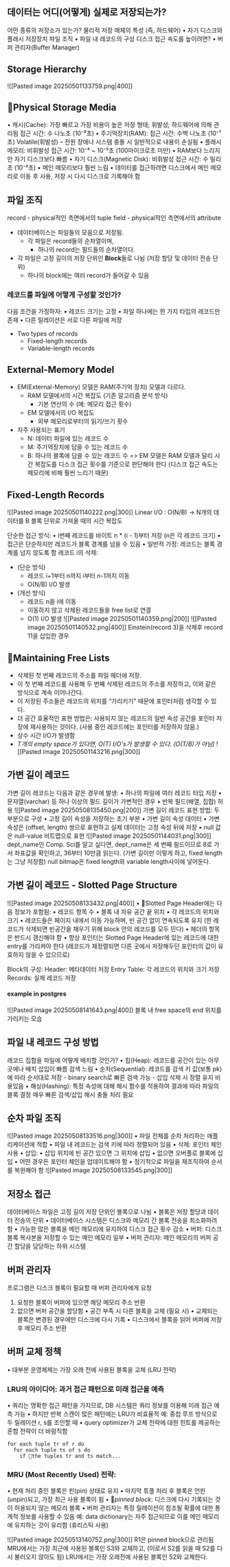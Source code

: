 ## 데이터는 어디(어떻게) 실제로 저장되는가?
어떤 종류의 저장소가 있는가?
물리적 저장 매체의 특성 (즉, 하드웨어)
	•	자기 디스크와 플래시 저장장치
파일 조직
	•	파일 내 레코드의 구성
디스크 접근 속도를 높이려면?
	•	버퍼 관리자(Buffer Manager)
## Storage Hierarchy
![[Pasted image 20250501133759.png|400]]
## Physical Storage Media
•	캐시(Cache): 가장 빠르고 가장 비용이 높은 저장 형태; 휘발성; 하드웨어에 의해 관리됨
	접근 시간: 수 나노초 (10⁻⁹초)
•	주기억장치(RAM):
	접근 시간: 수백 나노초 (10⁻⁷초)
	Volatile(휘발성) – 전원 장애나 시스템 충돌 시 일반적으로 내용이 손실됨
•	플래시 메모리: 비휘발성
	접근 시간: 10⁻⁴ ~ 10⁻⁵초 (100마이크로초 미만)
		•	RAM보다 느리지만 자기 디스크보다 빠름
•	자기 디스크(Magnetic Disk): 비휘발성
	접근 시간: 수 밀리초 (10⁻³초)
		•	메인 메모리보다 훨씬 느림
		•	데이터를 접근하려면 디스크에서 메인 메모리로 이동 후 사용, 저장 시 다시 디스크로 기록해야 함
## 파일 조직
record - physical적인 측면에서의 tuple
field - physical적인 측면에서의 attribute
- 데이터베이스는 파일들의 모음으로 저장됨.
	- 각 파일은 record들의 순차열이며,
		- 하나의 record는 필드들의 순차열이다.
- 각 파일은 고정 길이의 저장 단위인 **Block**들로 나뉨 (저장 할당 및 데이터 전송 단위)
	- 하나의 block에는 여러 record가 들어갈 수 있음
### 레코드를 파일에 어떻게 구성할 것인가?
다음 조건을 가정하자:
	•	레코드 크기는 고정
	•	파일 하나에는 한 가지 타입의 레코드만 존재
	•	다른 릴레이션은 서로 다른 파일에 저장
- Two types of records
	- Fixed-length records
	- Variable-length records
## External-Memory Model
- EM(External-Memory) 모델은 RAM(주기억 장치) 모델과 다르다.
	- RAM 모델에서의 시간 복잡도 (기존 알고리즘 분석 방식)
		- 기본 연산의 수 (예: 메모리 접근 횟수)
	- EM 모델에서의 I/O 복잡도
		- 외부 메모리로부터의 읽기/쓰기 횟수
- 자주 사용되는 표기
	- N: 데이터 파일에 있는 레코드 수
	- M: 주기억장치에 담을 수 있는 레코드 수
	- B: 하나의 블록에 담을 수 있는 레코드 수
=> EM 모델은 RAM 모델과 달리 시간 복잡도를 디스크 접근 횟수를 기준으로 판단해야 한다 (디스크 접근 속도는 메모리에 비해 훨씬 느리기 때문)
## Fixed-Length Records
![[Pasted image 20250501140222.png|300]]
Linear I/O : O(N/B) -> N개의 데이터를 B 블록 단위로 가져올 때의 시간 복잡도

단순한 접근 방식:
	•	i번째 레코드를 바이트 n * (i - 1)부터 저장 (n은 각 레코드 크기)
	•	접근은 단순하지만 레코드가 블록 경계를 넘을 수 있음
	•	일반적 가정: 레코드는 블록 경계를 넘지 않도록 함
레코드 i의 삭제:
- (단순 방식)
	- 레코드 i+1부터 n까지 i부터 n-1까지 이동
	- O(N/B) I/O 발생
- (개선 방식)
	- 레코드 n을 i에 이동
	- 이동하지 않고 삭제된 레코드들을 free list로 연결
	- O(1) I/O 발생
![[Pasted image 20250501140359.png|200]]
![[Pasted image 20250501140532.png|400]]
Einstein(record 3)을 삭제후 record 11을 삽입한 경우
## Maintaining Free Lists
- 삭제된 첫 번째 레코드의 주소를 파일 헤더에 저장.
- 이 첫 번째 레코드를 사용해 두 번째 삭제된 레코드의 주소를 저장하고, 이와 같은 방식으로 계속 이어나간다.
- 이 저장된 주소들은 레코드의 위치를 “가리키기” 때문에 포인터처럼 생각할 수 있다.
- 더 공간 효율적인 표현 방법은: 사용되지 않는 레코드의 일반 속성 공간을 포인터 저장에 재사용하는 것이다. (사용 중인 레코드에는 포인터를 저장하지 않음.)
- 상수 시간 I/O가 발생함
- *T개의 empty space가 있다면, O(T) I/O's가 발생할 수 있다. (O(T/B)가 아님)*
![[Pasted image 20250501143216.png|300]]
## 가변 길이 레코드
가변 길이 레코드는 다음과 같은 경우에 발생:
	•	하나의 파일에 여러 레코드 타입 저장
	•	문자열(varchar) 등 하나 이상의 필드 길이가 가변적인 경우
	•	반복 필드(배열, 집합) 허용
![[Pasted image 20250508135450.png|200]]
가변 길이 레코드 표현 방법:
	두 부분으로 구성
		•	고정 길이 속성을 저장하는 초기 부분
		•	가변 길이 속성 데이터
	•	가변 속성은 (offset, length) 쌍으로 표현하고 실제 데이터는 고정 속성 뒤에 저장
	•	null 값은 null-value 비트맵으로 표현
![[Pasted image 20250501144031.png|300]]
dept_name인 Comp. Sci를 알고 싶다면, dept_name은 세 번째 필드이므로 8로 가서 좌표값을 확인하고, 36부터 10만큼 읽는다. (가변 길이만 이렇게 하고, fixed length는 그냥 저장함)
null bitmap은 fixed length와 variable length사이에 넣어둔다. 
## 가변 길이 레코드 - Slotted Page Structure
![[Pasted image 20250508133432.png|400]]
•	Slotted Page Header에는 다음 정보가 포함됨:
	•	레코드 항목 수
	•	블록 내 자유 공간 끝 위치
	•	각 레코드의 위치와 크기
•	레코드들은 페이지 내에서 이동 가능하며, 빈 공간 없이 연속되도록 유지 (한 레코드가 삭제되면 빈공간을 채우기 위해 block 안의 레코드를 모두 민다)
•	헤더의 항목은 반드시 갱신해야 함
•	항상 포인터는 Slotted Page Header에 있는 레코드에 대한 entry를 가리켜야 한다 (레코드가 재정렬되면 다른 곳에서 저장해두던 포인터의 값이 유효하지 않을 수 있으므로)

Block의 구성: 
Header: 메타데이터 저장
Entry Table: 각 레코드의 위치와 크기 저장
Records: 실제 레코드 저장
#### example in postgres
![[Pasted image 20250508141643.png|400]]
블록 내 free space의 end 위치를 가리키는 모습
## 파일 내 레코드 구성 방법
레코드 집합을 파일에 어떻게 배치할 것인가?
•	힙(Heap): 레코드를 공간이 있는 아무 곳에나 배치
	삽입이 빠름
	검색 느림
•	순차(Sequential): 레코드를 검색 키 값(보통 pk)에 따라 순서대로 저장
	- binary search로 빠른 검색 가능
	- 삽입 삭제 시 정렬 유지 비용있음
•	해싱(Hashing): 특정 속성에 대해 해시 함수를 적용하여 결과에 따라 파일의 블록 결정
	매우 빠른 검색/삽입
	해시 충돌 처리 필요
## 순차 파일 조직
![[Pasted image 20250508133516.png|300]]
•	파일 전체를 순차 처리하는 애플리케이션에 적합
•	파일 내 레코드는 검색 키에 따라 정렬되어 있음
•	삭제: 포인터 체인 사용
•	삽입:
	•	삽입 위치에 빈 공간 있으면 그 위치에 삽입
	•	없으면 오버플로 블록에 삽입
	•	어떤 경우든 포인터 체인을 업데이트해야 함
•	정기적으로 파일을 재조직하여 순서를 복원해야 함
![[Pasted image 20250508133545.png|300]]
## 저장소 접근
데이터베이스 파일은 고정 길이 저장 단위인 블록으로 나뉨
•	블록은 저장 할당과 데이터 전송의 단위
•	데이터베이스 시스템은 디스크와 메모리 간 블록 전송을 최소화하려 함
•	가능한 많은 블록을 메인 메모리에 유지하여 디스크 접근 횟수 감소
•	버퍼: 디스크 블록 복사본을 저장할 수 있는 메인 메모리 일부
•	버퍼 관리자: 메인 메모리의 버퍼 공간 할당을 담당하는 하위 시스템
## 버퍼 관리자
프로그램은 디스크 블록이 필요할 때 버퍼 관리자에게 요청
1.	요청한 블록이 버퍼에 있으면 해당 메모리 주소 반환
2.	없으면 버퍼 공간을 할당함
•	공간 부족 시 다른 블록을 교체 (필요 시)
•	교체되는 블록은 변경된 경우에만 디스크에 다시 기록
•	디스크에서 블록을 읽어 버퍼에 저장 후 메모리 주소 반환
## 버퍼 교체 정책
•	대부분 운영체제는 가장 오래 전에 사용된 블록을 교체 (LRU 전략)
### LRU의 아이디어: 과거 접근 패턴으로 미래 접근을 예측
•	쿼리는 명확한 접근 패턴을 가지므로, DB 시스템은 쿼리 정보를 이용해 미래 접근 예측 가능
	•	하지만 반복 스캔이 많은 패턴에는 LRU가 비효율적
		예: 중첩 루프 방식으로 두 릴레이션 r, s를 조인할 때
	•	query optimizer가 교체 전략에 대한 힌트를 제공하는 혼합 전략이 더 바람직함
```
for each tuple tr of r do
  for each tuple ts of s do
    if the tuples tr and ts match...
```

### MRU (Most Recently Used) 전략:
•	현재 처리 중인 블록은 핀(pin) 상태로 유지
•	마지막 튜플 처리 후 블록은 언핀(unpin)되고, 가장 최근 사용 블록이 됨
	•	*pinned block*: 디스크에 다시 기록되는 것이 허용되지 않는 메모리 블록
•	버퍼 관리자는 특정 릴레이션이 참조될 확률에 대한 통계적 정보를 사용할 수 있음
	예: data dictionary는 자주 접근되므로 이를 메인 메모리에 유지하는 것이 유리함 (휴리스틱 사용)

![[Pasted image 20250513140752.png|300]]
R1은 pinned block으로 관리됨
MRU에서는 가장 최근에 사용된 블록인 S3와 교체하고, (이로서 S2를 읽을 때 S2를 다시 불러오지 않아도 됨)
LRU에서는 가장 오래전에 사용된 블록인 S2와 교체한다.
